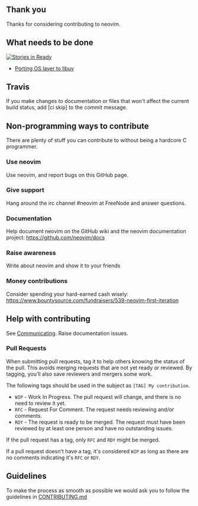 ## Thank you

Thanks for considering contributing to neovim.

## What needs to be done

[![Stories in Ready](https://badge.waffle.io/neovim/neovim.png?label=ready)](https://waffle.io/neovim/neovim)

- [Porting OS layer to libuv](Porting-OS-layer-to-libuv)

## Travis

If you make changes to documentation or files that won't affect the current build status, add [ci skip] to the  commit message.

## Non-programming ways to contribute

There are plenty of stuff you can contribute to without being a hardcore C programmer.

### Use neovim
Use neovim, and report bugs on this GitHub page.

### Give support
Hang around the irc channel #neovim at FreeNode and answer questions.

### Documentation
Help document neovim on the GitHub wiki and the neovim documentation project: https://github.com/neovim/docs

### Raise awareness
Write about neovim and show it to your friends

### Money contributions
Consider spending your hard-earned cash wisely: https://www.bountysource.com/fundraisers/539-neovim-first-iteration

## Help with contributing

See [Communicating](Communicating). Raise documentation issues.

### Pull Requests

When submitting pull requests, tag it to help others knowing the status of the pull.
This avoids merging requests that are not yet ready or reviewed.
By tagging, you'll also save reviewers and mergers some work.

The following tags should be used in the subject as `[TAG] My contribution`.

* `WIP` - Work In Progress. The pull request will change, and there is no need to review it yet.
* `RFC` - Request For Comment. The request needs reviewing and/or comments.
* `RDY` - The request is ready to be merged. The request must have been reviewed by at least one person and have no outstanding issues.


If the pull request has a tag, only `RFC` and `RDY` might be merged.

If a pull request doesn't have a tag, it's considered `WIP` as long as there are no comments indicating it's `RFC` or `RDY`.

## Guidelines

To make the process as smooth as possible we would ask you to follow the guidelines in 
 [CONTRIBUTING.md](https://github.com/neovim/neovim/blob/master/CONTRIBUTING.md)
